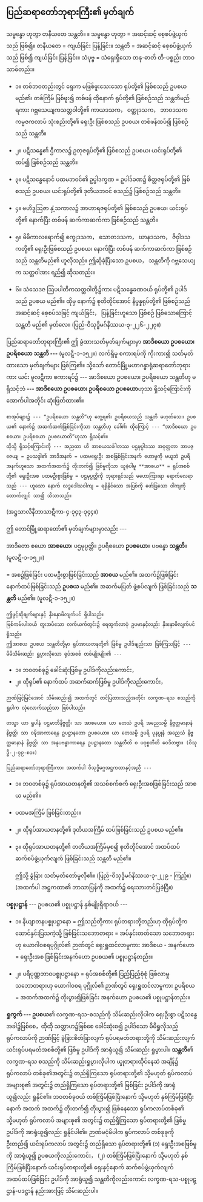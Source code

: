 ## ပြည်ဆရာတော်ဘုရားကြီး၏ မှတ်ချက်

သမ္ဗန္ဓော ဟုတွာ တနီယတေ သန္တတိ။ ။ သမ္ဗန္ဓော ဟုတွာ = အဆင့်ဆင့် စေ့စပ်ဖွဲ့ယှက်သည် ဖြစ်၍။ တနီယတေ = ကျယ်ခြင်း ပြန့်ခြင်း။ သန္တတိ = အဆင့်ဆင့် စေ့စပ်ဖွဲ့ယှက်သည် ဖြစ်၍ ကျယ်ခြင်း ပြန့်ခြင်း။ သံပုဗ္ဗ = သံရှေးရှိသော တနု-ဓာတ် တိ-ပစ္စည်း ဘာဝသာဓ်တည်း။

- ၁။ တစ်ဘဝတည်းတွင် ရှေးက မဖြစ်ဖူးသေးသော ရုပ်တို့၏ ဖြစ်စသည် ဥပစယ မည်၏၊ တစ်ကြိမ် ဖြစ်ဖူး၍ တစ်ဖန် ထိုနောက် ရုပ်တို့၏ ဖြစ်စဉ်သည် သန္တတိမည်ရကား ဂဗ္ဘသေယျကသတ္တဝါတို့၏ ကာယဒသက， ဝတ္ထုဒသက， ဘာဝဒသက ကမ္မဇကလာပ် သုံးစည်းတို့၏ ရှေးဦး ဖြစ်စသည် ဥပစယ၊ တစ်ဖန်ထပ်၍ ဖြစ်စဉ်သည် သန္တတိ။

- ၂။ ပဋိသန္ဓေ၏ ဌီကာလ၌ ဥတုဇရုပ်တို့၏ ဖြစ်စသည် ဥပစယ၊ ယင်းရုပ်တို့၏ ထပ်၍ ဖြစ်စဉ်သည် သန္တတိ။

- ၃။ ပဋိသန္ဓေနောင် ပထမဘဝင်၏ ဥပ္ပါဒက္ခဏ = ဥပါဒ်ခဏ၌ စိတ္တဇရုပ်တို့၏ ဖြစ်စသည် ဥပစယ၊ ယင်းရုပ်တို့၏ ဒုတိယဘဝင် စသည်၌ ဖြစ်စဉ်သည် သန္တတိ။

- ၄။ ဗဟိဒ္ဓဩဇာ နှံ့သကာလ၌ အာဟာရဇရုပ်တို့၏ ဖြစ်စသည် ဥပစယ၊ ယင်းရုပ်တို့၏ နောက်ပြီး တစ်ဖန် ဆက်ကာဆက်ကာ ဖြစ်စဉ်သည် သန္တတိ။

- ၅။ မိမိကာလရောက်၍ စက္ခုဒသက， သောတဒသက， ဃာနဒသက， ဇိဝှါဒသကတို့၏ ရှေးဦးဖြစ်စသည် ဥပစယ၊ နောက်ပြီး တစ်ဖန် ဆက်ကာဆက်ကာ ဖြစ်စဉ်သည် သန္တတိမည်၏ ဟူလိုသည်။ 
ဤဆိုခဲ့ပြီးသော ဥပစယ， သန္တတိကို ဂဗ္ဘသေယျက သတ္တဝါအား ရည်၍ ဆိုသတည်း။

- ၆။ သံသေဒဇ ဩပပါတိကသတ္တဝါတို့၌ကား ပဋိသန္ဓေခဏဝယ် ရုပ်တို့၏ ဥပါဒ်သည် ဥပစယ မည်၏။ 
ထိုမှ နောက်၌ စုတိတိုင်အောင် နိပ္ဖန္နရုပ်တို့၏ ဖြစ်စဉ်သည် အဆင့်ဆင့် စေ့စပ်သဖြင့် ကျယ်ခြင်း， ပြန့်ခြင်းဟူသော ဖြစ်စဉ် ဖြစ်သောကြောင့် သန္တတိ မည်၏ မှတ်လေ။ (ပြည်-ဝိသုဒ္ဓိမဂ်နိဿယ-၃-၂၂၆-၂၂၇။)

ပြည်ဆရာတော်ဘုရားကြီး၏ ဤ ခွဲထားသတ်မှတ်ချက်များမှာ **အာဒိစယော ဥပစယော၊ ဥပရိစယော သန္တတိ ---**  (မူလဋီ-၁-၁၅၂။) လက်ရှိမူ စကားရပ်ကို ကိုးကား၍ သတ်မှတ်ထားသော မှတ်ချက်များ ဖြစ်ကြ၏။ 
သို့သော် တောင်မြို့မဟာဂန္ဓာရုံဆရာတော်ဘုရားကား ယင်း မူလဋီကာ စကားရပ်၌ --- အာဒိစယော ဥပစယော၊ ဥပရိစယော သန္တတိဟု မရှိသင့်ဘဲ **--- အာဒိစယော ဥပစယော၊ ဥပရိစယော ဥပစယော**ဟုသာ ရှိသင့်ကြောင်းကို အောက်ပါအတိုင်း ဆုံးဖြတ်ထား၏။

    စာအုပ်များ၌ --- “ဥပရိစယော သန္တတိ”ဟု တွေ့ရ၏၊ ဥပရိစယသည် သန္တတိ မဟုတ်သေး၊ ဥပစယ၏ နောက်၌ အဆက်ဆက်ဖြစ်ခြင်းကိုသာ သန္တတိဟု ခေါ်၏၊ ထိုကြောင့် --- “အာဒိစယော ဥပစယော၊ ဥပရိစယော ဥပစယောတိ”ဟုသာ ရှိသင့်၏။ 
    ထိုသို့ ရှိသင့်ကြောင်းကို --- အညထာ ဟိ အာစယသင်္ခါတဿ ပဌမုပ္ပါဒဿ အဝုတ္တတာ အာပဇ္ဇေယျ = ဥပသဒ္ဒါ၏ အာဒိအနက် = ပထမရှေးဦး အစဖြစ်ခြင်းအနက် ဟောမှုကို မယူဘဲ ဥပရိအနက်ဟူသော အထက်အထက်၌ တိုးတက်၍ ဖြစ်မှုကိုသာ ယူခဲ့ပါမူ **အာစယ** = ရုပ်အစစ်တို့၏ ရှေးဦးအစ ပထမဦးစွာဖြစ်မှု = ပဌမုပ္ပတ္တိကို ဘုရားရှင်သည် မဟောကြားရာ ရောက်လေရာသည် --- ဟူသော နောက် လဒ္ဓဒေါသဝါကျ = ရရှိနိုင်သော အပြစ်ကို ဖော်ပြသော ဝါကျကိုထောက်လျှင် သာ၍ သိသာသည်။
<r>(အဋ္ဌသာလိနီဘာသာဋီကာ-၄-၃၄၃-၃၄၄။)</r>

ဤ တောင်မြို့ဆရာတော်၏ မှတ်ချက်များမှာလည်း ---

အာဒိတော စယော **အာစယော**၊ ပဌမုပ္ပတ္တိ။ ဥပရိစယော **ဥပစယော**။ ပဗန္ဓော **သန္တတိ**။
<r>(မူလဋီ-၁-၁၅၂။)</r>

= အစ၌ဖြစ်ခြင်း ပထမဦးစွာဖြစ်ခြင်းသည် **အာစယ** မည်၏။ 
အထက်၌ဖြစ်ခြင်း နောက်ထပ်ဖြစ်ခြင်းသည် **ဥပစယ** မည်၏။ 
အဆက်မပြတ် ဖွဲ့စပ်လျက် ဖြစ်ခြင်းသည် **သန္တတိ** မည်၏။ (မူလဋီ-၁-၁၅၂။)

    ဤဖွင့်ဆိုချက်များနှင့် နှီးနှောမိလျက်ပင် ရှိပါသည်။ 
    မြစ်ကမ်းပါးဝယ် တူးအပ်သော လက်ယက်တွင်း၌ ရေထွက်လာပုံ ဥပမာနှင့်လည်း နှီးနှောမိလျက်ပင် ရှိသည်။ 
    ဤအာစယ ဥပစယ သန္တတိတို့မှာ ရုပ်အာယတနတို့၏ ဖြစ်မှု ဥပါဒ်ချည်းသာ ဖြစ်ကြသဖြင့် --- မိမိသိမ်းဆည်း ရှုပွားလိုသော ရုပ်အစစ် တစ်မျိုးမျိုး၏ ---

   - ၁။ ဘဝတစ်ခု၌ ခေါင်ဆုံးဖြစ်မှု ဥပါဒ်ကိုလည်းကောင်း，
   - ၂။ ထိုရုပ်၏ နောက်ထပ် အဆက်ဆက်ဖြစ်မှု ဥပါဒ်ကိုလည်းကောင်း，

    ဉာဏ်ဖြင့်မြင်အောင် သိမ်းဆည်း၍ အထက်တွင် တင်ပြထားသည့်အတိုင်း လက္ခဏ-ရသ စသည်ကို ရှုပါက လုံလောက်သည်သာ ဖြစ်ပါသည်။

    တသ္မာ ယာ ရူပါနံ ပဌမာဘိနိဗ္ဗတ္တိ၊ သာ အာစယော။ ယာ တေသံ ဥပရိ အညေသမ္ပိ နိဗ္ဗတ္တမာနာနံ နိဗ္ဗတ္တိ၊ သာ ဝဍ္ဎိအာကာရေန ဥပဋ္ဌာနတော ဥပစယော။ ယာ တေသမ္ပိ ဥပရိ ပုနပ္ပုနံ အညေသံ နိဗ္ဗတ္တမာနာနံ နိဗ္ဗတ္တိ၊ သာ အနုပဗန္ဓာကာရေန ဥပဋ္ဌာနတော သန္တတီတိ စ ပဝုစ္စတီတိ ဝေဒိတဗ္ဗာ။ (ဝိသုဒ္ဓိ-၂-၇၉-၈၀။)

    ပြည်ဆရာတော်ဘုရားကြီးကား အထက်ပါ ဝိသုဒ္ဓိမဂ္ဂအဋ္ဌကထာနှင့်အညီ ---

- ၁။ ဘဝတစ်ခု၌ ရုပ်အာယတနတို့၏ အသစ်စက်စက် ရှေးဦးအစဖြစ်ခြင်းသည် အာစယ မည်၏။ 
- ပထမအကြိမ် ဖြစ်ခြင်းတည်း။
- ၂။ ထိုရုပ်အာယတနတို့၏ ဒုတိယအကြိမ် ထပ်ဖြစ်ခြင်းသည် ဥပစယ မည်၏။
- ၃။ ထိုရုပ်အာယတနတို့၏ တတိယအကြိမ်မှစ၍ စုတိတိုင်အောင် အထပ်ထပ် ဆက်စပ်ဖွဲ့ယှက်လျက် ဖြစ်ခြင်းသည် သန္တတိ မည်၏။

    ဤသို့ ခွဲခြား သတ်မှတ်တော်မူလို၏။ (ပြည်-ဝိသုဒ္ဓိမဂ်နိဿယ-၃-၂၂၉ - ကြည့်။) (အထက်ပါ အဋ္ဌကထာ၏ ဘာသာပြန်ကို အထက်၌ ရေးသားတင်ပြခဲ့ပြီ။)

**ပစ္စုပဋ္ဌာန်** --- ဥပစယ၏ ပစ္စုပဋ္ဌာန် နှစ်မျိုးရှိရာဝယ် ---

- ၁။ နိယျာတနပစ္စုပဋ္ဌာနော = ဤသည်တို့ကား ရုပ်တရားတို့တည်းဟု ထိုရုပ်တို့က ဆောင်နှင်းပြသကဲ့သို့ ဖြစ်ခြင်းသဘောတရား = အပ်နှင်းတတ်သော သဘောတရားဟု ယောဂါဝစရပုဂ္ဂိုလ်၏ ဉာဏ်တွင် ရှေးရှူထင်လာမှုကား အာဒိစယ - အနက်ဟော = ရှေးဦးအစ ဖြစ်ခြင်းအနက်ဟော ဥပစယ၏ ပစ္စုပဋ္ဌာန်တည်း။

- ၂။ ပရိပုဏ္ဏဘာဝပစ္စုပဋ္ဌာနော = ရုပ်အစစ်တို့၏ ပြည့်ပြည့်စုံစုံ ဖြစ်လာမှု သဘောတရားဟု ယောဂါဝစရ ပုဂ္ဂိုလ်၏ ဉာဏ်တွင် ရှေးရှူထင်လာမှုကား ဥပရိစယ = အထက်အထက်၌ တိုးပွား၍ဖြစ်ခြင်း အနက်ဟော ဥပစယ၏ ပစ္စုပဋ္ဌာန်တည်း။

**ရှုကွက် --- ဥပစယ**၏ လက္ခဏ-ရသ-စသည်ကို သိမ်းဆည်းလိုပါက ရှေးဦးစွာ ပဋိသန္ဓေအခါ၌ဖြစ်စေ，ထိုထို သတ္တာဟ၌ဖြစ်စေ ခေါင်ဆုံးစ၍ ဥပါဒ်သော မိမိရှုလိုသည့် ရုပ်ကလာပ်ကို ဉာဏ်ဖြင့် ခွဲခြားစိတ်ဖြာလျက် ရုပ်ပရမတ်တရားတို့ကို သိမ်းဆည်းလျက် ယင်းရုပ်ပရမတ်အစစ်တို့၏ ဖြစ်မှု ဥပါဒ်ကို အာရုံယူ၍ သိမ်းဆည်း ရှုပွားပါ။ 
**သန္တတိ**၏ လက္ခဏ-ရသ စသည်ကို သိမ်းဆည်းရှုပွားလိုပါက ယ္ခုတရားထိုင်နေဆဲ အချိန်၌ ရုပ်ကလာပ် တစ်ခု၏အတွင်း၌ တည်ရှိကြသော ရုပ်တရားတို့၏ သို့မဟုတ် ရုပ်ကလာပ် အများစု၏ အတွင်း၌ တည်ရှိကြသော ရုပ်တရားတို့၏ ဖြစ်ခြင်း ဥပါဒ်ကို အာရုံယူ၍လည်း ရှုနိုင်၏။ 
ဘဝတစ်ခုဝယ် တစ်ကြိမ်ဖြစ်ပြီးနောက် သို့မဟုတ် နှစ်ကြိမ်ဖြစ်ပြီးနောက် အထက် အထက်၌ တိုးတက်၍ တိုးပွား၍ ဖြစ်နေသော ရုပ်ကလာပ်တစ်ခု၏ သို့မဟုတ် ရုပ်ကလာပ် အများစု၏ အတွင်း၌ တည်ရှိကြသော ရုပ်တရားတို့၏ ဖြစ်မှု ဥပါဒ်ကို အာရုံယူ၍လည်း ရှုနိုင်ပါ၏။ 
ဉာဏ်မငုံမိပါက ရုပ်ကလာပ် တစ်ခုခုကို ဦးတည်၍ ယင်းရုပ်ကလာပ် အတွင်း၌ တည်ရှိသော ရုပ်တရားတို့၏ (၁) ရှေးဦးအစဖြစ်မှုကို အာရုံယူ၍ ဥပစယကိုလည်းကောင်း， (၂) တစ်ကြိမ်ဖြစ်ပြီးနောက် သို့မဟုတ် နှစ်ကြိမ်ဖြစ်ပြီးနောက် ယင်းရုပ်တရားတို့၏ ရှေးနှင့်နောက် ဆက်စပ်ဖွဲ့ယှက်လျက် အထပ်ထပ်ဖြစ်ခြင်း ဥပါဒ်ကို အာရုံယူ၍ သန္တတိကိုလည်းကောင်း လက္ခဏ-ရသ-ပစ္စုပဋ္ဌာန်-ပဒဋ္ဌာန် နည်းအားဖြင့် သိမ်းဆည်းပါ။